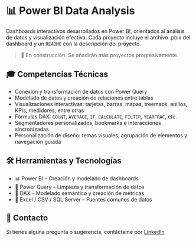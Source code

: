 # 📊 Power BI Data Analysis

Dashboards interactivos desarrollados en Power BI, orientados al análisis de datos y visualización efectiva. Cada proyecto incluye el archivo .pbix del dashboard y un `README` con la descripción del proyecto.

> 🚧 En construcción. Se añadirán más proyectos progresivamente.

## 🎓 Competencias Técnicas  

- Conexión y transformación de datos con Power Query
- Modelado de datos y creación de relaciones entre tablas
- Visualizaciones interactivas: tarjetas, barras, mapas, treemaps, anillos, KPIs, medidores, entre otras
- Fórmulas DAX: `COUNT`, `AVERAGE`, `IF`, `CALCULATE`, `FILTER`, `YEARFRAC`, etc.
- Segmentadores personalizados, bookmarks e interacciones sincronizadas
- Personalización de diseño: temas visuales, agrupación de elementos y navegación guiada
<!-- - Creación de tablas calendario con DAX y Power Query -->

## 🛠️ Herramientas y Tecnologías

- 📊 Power BI – Creación y modelado de dashboards
- 🔄 Power Query – Limpieza y transformación de datos
- 🧮 DAX – Modelado semántico y creación de métricas
- 📂 Excel / CSV / SQL Server – Fuentes comunes de datos

## 📩 Contacto

Si tienes alguna pregunta o sugerencia, contáctame por [LinkedIn](https://linkedin.com/in/roberto-eustaquio/)
